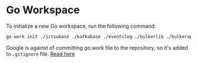 # Go Workspace

To initialize a new Go workspace, run the following command:

```bash
go work init ./jitsubase ./kafkabase ./eventslog ./bulkerlib ./bulkerapp # and other modules that can be added in future
```

Google is against of committing go.work file to the repository, so it's added to `.gitignore` file.
[Read here](https://go.googlesource.com/proposal/+/master/design/45713-workspace.md#preventing-files-from-being-checked-in-to-repositories)